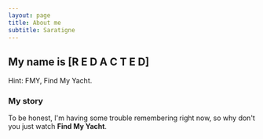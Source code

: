 ```yaml
---
layout: page
title: About me
subtitle: Saratigne
---
```


## My name is [R E D A C T E D] 

Hint: FMY, Find My Yacht.

### My story

To be honest, I'm having some trouble remembering right now, so why don't you just watch **Find My Yacht**.
